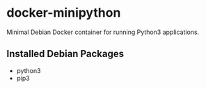 # docker-minipython
Minimal Debian Docker container for running Python3 applications.

## Installed Debian Packages

* python3
* pip3
